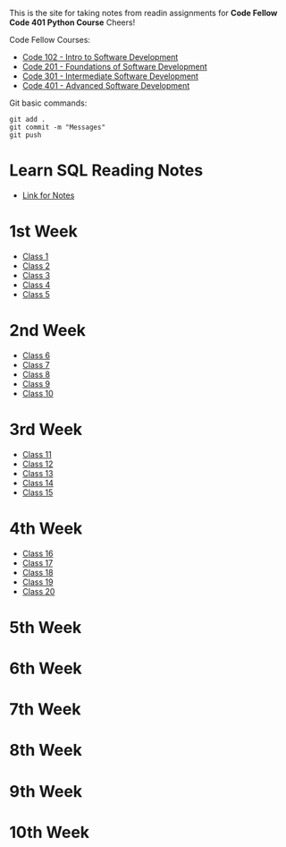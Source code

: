 This is the site for taking notes from readin assignments for **Code Fellow Code 401 Python Course** Cheers!

Code Fellow Courses:
- [Code 102 - Intro to Software Development](https://www.codefellows.org/courses/code-102/intro-to-software-development/)
- [Code 201 - Foundations of Software Development](https://www.codefellows.org/courses/code-201/foundations-of-software-development/)
- [Code 301 - Intermediate Software Development](https://www.codefellows.org/courses/code-301/intermediate-software-development/)
- [Code 401 - Advanced Software Development](https://www.codefellows.org/courses/code-400/)

Git basic commands:
```
git add .
git commit -m "Messages"
git push
```
# Learn SQL Reading Notes
- [Link for Notes](./401ReadingNotesSQL.html)

# 1st Week
- [Class 1](./401ReadingNotes_1.html)
- [Class 2](./401ReadingNotes_2.html)
- [Class 3](./401ReadingNotes_3.html)
- [Class 4](./401ReadingNotes_4.html)
- [Class 5](./401ReadingNotes_5.html)
# 2nd Week
- [Class 6](./401ReadingNotes_6.html)
- [Class 7](./401ReadingNotes_7.html)
- [Class 8](./401ReadingNotes_8.html)
- [Class 9](./401ReadingNotes_9.html)
- [Class 10](./401ReadingNotes_10.html)
# 3rd Week
- [Class 11](./401ReadingNotes_11.html)
- [Class 12](./401ReadingNotes_12.html)
- [Class 13](./401ReadingNotes_13.html)
- [Class 14](./401ReadingNotes_14.html)
- [Class 15](./401ReadingNotes_15.html)
# 4th Week
- [Class 16](./401ReadingNotes_16.html)
- [Class 17](./401ReadingNotes_17.html)
- [Class 18](./401ReadingNotes_18.html)
- [Class 19](./401ReadingNotes_19.html)
- [Class 20](./401ReadingNotes_20.html)
# 5th Week
# 6th Week
# 7th Week
# 8th Week
# 9th Week
# 10th Week

